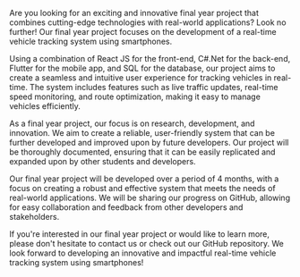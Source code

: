 Are you looking for an exciting and innovative final year project that combines cutting-edge technologies with real-world applications? Look no further! Our final year project focuses on the development of a real-time vehicle tracking system using smartphones.

Using a combination of React JS for the front-end, C#.Net for the back-end, Flutter for the mobile app, and SQL for the database, our project aims to create a seamless and intuitive user experience for tracking vehicles in real-time. The system includes features such as live traffic updates, real-time speed monitoring, and route optimization, making it easy to manage vehicles efficiently.

As a final year project, our focus is on research, development, and innovation. We aim to create a reliable, user-friendly system that can be further developed and improved upon by future developers. Our project will be thoroughly documented, ensuring that it can be easily replicated and expanded upon by other students and developers.

Our final year project will be developed over a period of 4 months, with a focus on creating a robust and effective system that meets the needs of real-world applications. We will be sharing our progress on GitHub, allowing for easy collaboration and feedback from other developers and stakeholders.

If you're interested in our final year project or would like to learn more, please don't hesitate to contact us or check out our GitHub repository. We look forward to developing an innovative and impactful real-time vehicle tracking system using smartphones!
